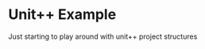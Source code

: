 Unit++ Example
============

<!--
<a href="https://travis-ci.org/xeb/unit-example"><img src="https://travis-ci.org/xeb/unit-example.svg" border="0" /></a>
-->

Just starting to play around with unit++ project structures
